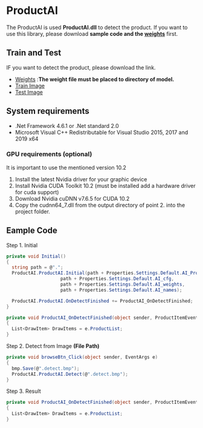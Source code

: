 # ProductAI
The ProductAI is used **ProductAI.dll** to detect the product. If you want to use this library, please download **sample code and the [weights](https://drive.google.com/file/d/1fO5FkQXADNik-m7zpTiGdxGuH8BOqJSj/view?usp=sharing)** first.

## Train and Test
IF you want to detect the product, please download the link.
* [Weights](https://drive.google.com/file/d/1fO5FkQXADNik-m7zpTiGdxGuH8BOqJSj/view?usp=sharing) :**The weight file must be placed to directory of model.**
* [Train Image](https://drive.google.com/file/d/1Zw9WyKVUqHIM5QQmP27i8tfrzkc8qwpT/view?usp=sharing)
* [Test Image](https://drive.google.com/file/d/1_r45yU8AHSbe4NMLPbx2KmVibIMXdttT/view?usp=sharing)

## System requirements
* .Net Framework 4.6.1 or .Net standard 2.0
* Microsoft Visual C++ Redistributable for Visual Studio 2015, 2017 and 2019 x64
### GPU requirements (optional)
It is important to use the mentioned version 10.2
1. Install the latest Nvidia driver for your graphic device
2. Install Nvidia CUDA Toolkit 10.2 (must be installed add a hardware driver for cuda support)
3. Download Nvidia cuDNN v7.6.5 for CUDA 10.2
4. Copy the cudnn64_7.dll from the output directory of point 2. into the project folder.

## Eample Code
Step 1. Initial
```C#
private void Initial()
{
  string path = @".";
  ProductAI.ProductAI.Initial(path + Properties.Settings.Default.AI_ProductList,
                    path + Properties.Settings.Default.AI_cfg,
                    path + Properties.Settings.Default.AI_weights,
                    path + Properties.Settings.Default.AI_names);

  ProductAI.ProductAI.OnDetectFinished += ProductAI_OnDetectFinished;
}

private void ProductAI_OnDetectFinished(object sender, ProductItemEventArgs e)
{
  List<DrawItem> DrawItems = e.ProductList;
}
```
Step 2. Detect from Image **(File Path)**
```C#
private void browseBtn_Click(object sender, EventArgs e)
{
  bmp.Save(@".detect.bmp");
  ProductAI.ProductAI.Detect(@".detect.bmp");
}
```
Step 3. Result
```C#
private void ProductAI_OnDetectFinished(object sender, ProductItemEventArgs e)
{
  List<DrawItem> DrawItems = e.ProductList;
}
```
